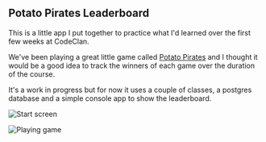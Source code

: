 ## Potato Pirates Leaderboard

This is a little app I put together to practice what I'd learned over the first few weeks at CodeClan.

We've been playing a great little game called [Potato Pirates](https://www.potatopirates.game/) and I thought it would be a good idea to track the winners of each game over the duration of the course.

It's a work in progress but for now it uses a couple of classes, a postgres database and a simple console app to show the leaderboard.

![Start screen]("https://user-images.githubusercontent.com/37874299/44367682-646bc900-a4c8-11e8-9dd1-2bb80fd95dea.png")


![Playing game](https://user-images.githubusercontent.com/37874299/44367683-646bc900-a4c8-11e8-986d-8715b99f9943.png"")
